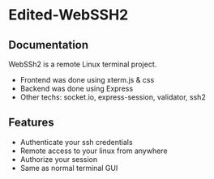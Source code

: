 # Edited-WebSSH2
## Documentation

WebSSh2 is a remote Linux terminal project.

- Frontend was done using xterm.js & css
- Backend was done using Express
- Other techs: socket.io, express-session, validator, ssh2

## Features

- Authenticate your ssh credentials
- Remote access to your linux from anywhere
- Authorize your session 
- Same as normal terminal GUI
